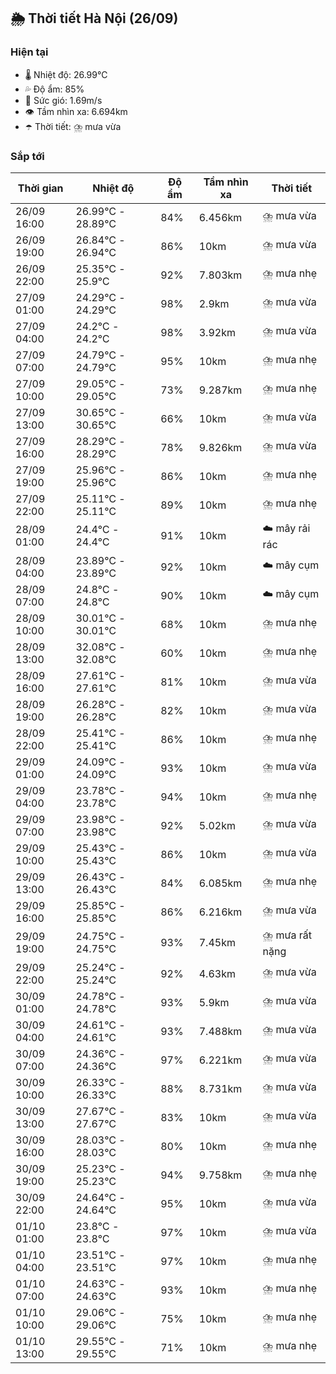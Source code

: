 ## 🌦️ Thời tiết Hà Nội (26/09)

### Hiện tại

- 🌡️ Nhiệt độ: 26.99℃
- 💦 Độ ẩm: 85%
- 💨 Sức gió: 1.69m/s
- 👁️ Tầm nhìn xa: 6.694km
- ☂️ Thời tiết: ⛈️ mưa vừa

### Sắp tới

| Thời gian | Nhiệt độ | Độ ẩm | Tầm nhìn xa | Thời tiết |
| --- | --- | --- | --- | --- |
| 26/09 16:00 | 26.99℃ - 28.89℃ | 84% | 6.456km | ⛈️ mưa vừa |
| 26/09 19:00 | 26.84℃ - 26.94℃ | 86% | 10km | ⛈️ mưa vừa |
| 26/09 22:00 | 25.35℃ - 25.9℃ | 92% | 7.803km | ⛈️ mưa nhẹ |
| 27/09 01:00 | 24.29℃ - 24.29℃ | 98% | 2.9km | ⛈️ mưa vừa |
| 27/09 04:00 | 24.2℃ - 24.2℃ | 98% | 3.92km | ⛈️ mưa vừa |
| 27/09 07:00 | 24.79℃ - 24.79℃ | 95% | 10km | ⛈️ mưa nhẹ |
| 27/09 10:00 | 29.05℃ - 29.05℃ | 73% | 9.287km | ⛈️ mưa nhẹ |
| 27/09 13:00 | 30.65℃ - 30.65℃ | 66% | 10km | ⛈️ mưa vừa |
| 27/09 16:00 | 28.29℃ - 28.29℃ | 78% | 9.826km | ⛈️ mưa vừa |
| 27/09 19:00 | 25.96℃ - 25.96℃ | 86% | 10km | ⛈️ mưa nhẹ |
| 27/09 22:00 | 25.11℃ - 25.11℃ | 89% | 10km | ⛈️ mưa nhẹ |
| 28/09 01:00 | 24.4℃ - 24.4℃ | 91% | 10km | ☁️ mây rải rác |
| 28/09 04:00 | 23.89℃ - 23.89℃ | 92% | 10km | ☁️ mây cụm |
| 28/09 07:00 | 24.8℃ - 24.8℃ | 90% | 10km | ☁️ mây cụm |
| 28/09 10:00 | 30.01℃ - 30.01℃ | 68% | 10km | ⛈️ mưa nhẹ |
| 28/09 13:00 | 32.08℃ - 32.08℃ | 60% | 10km | ⛈️ mưa nhẹ |
| 28/09 16:00 | 27.61℃ - 27.61℃ | 81% | 10km | ⛈️ mưa vừa |
| 28/09 19:00 | 26.28℃ - 26.28℃ | 82% | 10km | ⛈️ mưa vừa |
| 28/09 22:00 | 25.41℃ - 25.41℃ | 86% | 10km | ⛈️ mưa nhẹ |
| 29/09 01:00 | 24.09℃ - 24.09℃ | 93% | 10km | ⛈️ mưa vừa |
| 29/09 04:00 | 23.78℃ - 23.78℃ | 94% | 10km | ⛈️ mưa nhẹ |
| 29/09 07:00 | 23.98℃ - 23.98℃ | 92% | 5.02km | ⛈️ mưa vừa |
| 29/09 10:00 | 25.43℃ - 25.43℃ | 86% | 10km | ⛈️ mưa vừa |
| 29/09 13:00 | 26.43℃ - 26.43℃ | 84% | 6.085km | ⛈️ mưa nhẹ |
| 29/09 16:00 | 25.85℃ - 25.85℃ | 86% | 6.216km | ⛈️ mưa vừa |
| 29/09 19:00 | 24.75℃ - 24.75℃ | 93% | 7.45km | ⛈️ mưa rất nặng |
| 29/09 22:00 | 25.24℃ - 25.24℃ | 92% | 4.63km | ⛈️ mưa vừa |
| 30/09 01:00 | 24.78℃ - 24.78℃ | 93% | 5.9km | ⛈️ mưa vừa |
| 30/09 04:00 | 24.61℃ - 24.61℃ | 93% | 7.488km | ⛈️ mưa vừa |
| 30/09 07:00 | 24.36℃ - 24.36℃ | 97% | 6.221km | ⛈️ mưa vừa |
| 30/09 10:00 | 26.33℃ - 26.33℃ | 88% | 8.731km | ⛈️ mưa vừa |
| 30/09 13:00 | 27.67℃ - 27.67℃ | 83% | 10km | ⛈️ mưa vừa |
| 30/09 16:00 | 28.03℃ - 28.03℃ | 80% | 10km | ⛈️ mưa nhẹ |
| 30/09 19:00 | 25.23℃ - 25.23℃ | 94% | 9.758km | ⛈️ mưa nhẹ |
| 30/09 22:00 | 24.64℃ - 24.64℃ | 95% | 10km | ⛈️ mưa vừa |
| 01/10 01:00 | 23.8℃ - 23.8℃ | 97% | 10km | ⛈️ mưa vừa |
| 01/10 04:00 | 23.51℃ - 23.51℃ | 97% | 10km | ⛈️ mưa nhẹ |
| 01/10 07:00 | 24.63℃ - 24.63℃ | 93% | 10km | ⛈️ mưa nhẹ |
| 01/10 10:00 | 29.06℃ - 29.06℃ | 75% | 10km | ⛈️ mưa nhẹ |
| 01/10 13:00 | 29.55℃ - 29.55℃ | 71% | 10km | ⛈️ mưa nhẹ |
